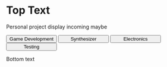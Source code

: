 <html>
 <h1> Top Text </h1>
 
 <p> 
Personal project display incoming maybe
</p>

<div style="width:90%">
 <button type="button" style="width:30%" onclick="changeContent('GameDev/GameDev.html')"> Game Development </button>
 <button type="button" style="width:30%" onclick="changeContent('Synth/Synthesizer.html')"> Synthesizer </button>
 <button type="button" style="width:30%" onclick="changeContent('Electronics/Electronics.html')"> Electronics </button>
 <a href="https://GuavTek.github.io/testing">
  <button type="button" style="width:30%"> Testing </button>
 </a>
</div>

<div id="content">  </div>

<p> Bottom text </p>

<script>
async function changeContent(page) {
  const contentDiv = document.getElementById("content");
 contentDiv.innerHTML = await fetch(page);
}  
 
async function fetchHtmlAsText(url) {
    return await (await fetch(url)).text();
}
</script>

</html>
